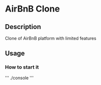 # AirBnB Clone

## Description

Clone of AirBnB platform with limited features

## Usage

### How to start it

'''
./console
'''
